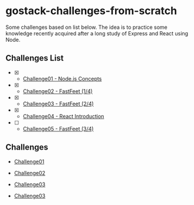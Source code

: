 # gostack-challenges-from-scratch

Some challenges based on list below. The idea is to practice some knowledge recently acquired after a long study of Express and React using Node.

## Challenges List

- [x] -  [Challenge01 - Node.js Concepts](https://github.com/rocketseat-education/bootcamp-gostack-desafio-01)

- [x] - [Challenge02 - FastFeet (1/4)](https://github.com/rocketseat-education/bootcamp-gostack-desafio-02)

- [x] - [Challenge03 - FastFeet (2/4)](https://github.com/rocketseat-education/bootcamp-gostack-desafio-03)

- [x] - [Challenge04 - React Introduction](https://github.com/rocketseat-education/bootcamp-gostack-desafio-04)

- [ ] - [Challenge05 - FastFeet (3/4)](https://github.com/rocketseat-education/bootcamp-gostack-desafio-09)



## Challenges

- [Challenge01](./challenges/challenge01)

- [Challenge02](./challenges/challenge02)

- [Challenge03](./challenges/challenge03)

- [Challenge03](./challenges/challenge04)

